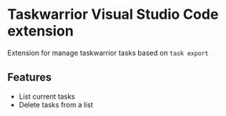 # Taskwarrior Visual Studio Code extension

Extension for manage taskwarrior tasks based on `task export`

## Features 

* List current tasks
* Delete tasks from a list